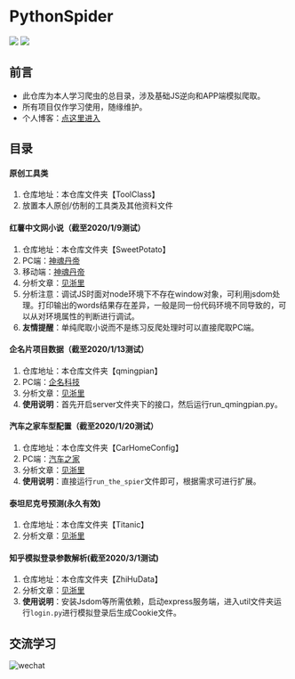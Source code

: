# PythonSpider 
![](https://img.shields.io/badge/requests-2.20.0-green.svg) 
![](https://img.shields.io/badge/PyExecJS-1.5.1-green.svg) 

## 前言
- 此仓库为本人学习爬虫的总目录，涉及基础JS逆向和APP端模拟爬取。
- 所有项目仅作学习使用，随缘维护。
- 个人博客：[点这里进入](http://fishmoon.xyz)

## 目录
####  原创工具类
1. 仓库地址：本仓库文件夹【ToolClass】
2. 放置本人原创/仿制的工具类及其他资料文件

####  红薯中文网小说（截至2020/1/9测试）
1. 仓库地址：本仓库文件夹【SweetPotato】
2. PC端：[神魂丹帝](https://www.hongshu.com/content/86560/146038-12572043.html)
3. 移动端：[神魂丹帝](https://g.hongshu.com/content/86560/12572043.html)
4. 分析文章：[见浙里](https://fishmoon.xyz/2019/07/30/Font%20%E7%BA%A2%E8%96%AF%E4%B8%AD%E6%96%87%E7%BD%91%E5%B0%8F%E8%AF%B4%E7%88%AC%E5%8F%96/)
5. 分析注意：调试JS时面对node环境下不存在window对象，可利用jsdom处理。打印输出的words结果存在差异，一般是同一份代码环境不同导致的，可以从对环境属性的判断进行调试。
6. **友情提醒**：单纯爬取小说而不是练习反爬处理时可以直接爬取PC端。

#### 企名片项目数据（截至2020/1/13测试）
1. 仓库地址：本仓库文件夹【qmingpian】
2. PC端：[企名科技](https://www.qimingpian.cn/finosda/project/pinvestment)
3. 分析文章：[见浙里](https://fishmoon.xyz/2019/10/08/JsCrack%20%E4%BC%81%E5%90%8D%E7%89%87encrypt_data%E8%A7%A3%E6%9E%90/)
4. **使用说明**：首先开启server文件夹下的接口，然后运行run_qmingpian.py。

#### 汽车之家车型配置（截至2020/1/20测试）
1. 仓库地址：本仓库文件夹【CarHomeConfig】
2. PC端：[汽车之家](https://car.autohome.com.cn/config/spec/42595.html#pvareaid=3454541)
3. 分析文章：[见浙里](https://fishmoon.xyz/2019/10/08/JsCrack%20%E6%B1%BD%E8%BD%A6%E4%B9%8B%E5%AE%B6%E8%BD%A6%E5%9E%8B%E9%85%8D%E7%BD%AE/)
4. **使用说明**：直接运行`run_the_spier`文件即可，根据需求可进行扩展。

#### 泰坦尼克号预测(永久有效)
1. 仓库地址：本仓库文件夹【Titanic】
2. 分析文章：[见浙里](https://fishmoon.xyz/2019/12/22/%E6%9C%BA%E5%99%A8%E5%AD%A6%E4%B9%A0-sklearn%20%E5%86%B3%E7%AD%96%E6%A0%91/)

#### 知乎模拟登录参数解析(截至2020/3/1测试)
1. 仓库地址：本仓库文件夹【ZhiHuData】
2. 分析文章：[见浙里](https://fishmoon.xyz/2019/10/07/JsCrack%20%E7%9F%A5%E4%B9%8E%E6%A8%A1%E6%8B%9F%E7%99%BB%E5%BD%95/)
3. **使用说明**：安装Jsdom等所需依赖，启动express服务端，进入util文件夹运行`login.py`进行模拟登录后生成Cookie文件。

## 交流学习
![wechat](https://i.loli.net/2020/05/01/Nt5PkQgoOSHI13j.jpg)



